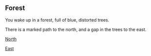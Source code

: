 ## Forest

You wake up in a forest, full of blue, distorted trees.

There is a marked path to the north, and a gap in the trees to the east. 

[North](./hole.html)

[East](./clearing.html)
